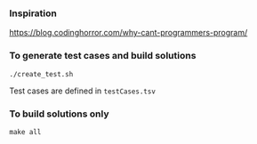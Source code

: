 ### Inspiration

https://blog.codinghorror.com/why-cant-programmers-program/

### To generate test cases and build solutions
`./create_test.sh`

Test cases are defined in `testCases.tsv`

### To build solutions only
`make all`

